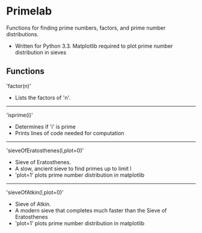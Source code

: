 # Primelab
Functions for finding prime numbers, factors, and prime number distributions.

 - Written for Python 3.3. Matplotlib required to plot prime number distribution in sieves

## Functions
'factor(n)' 
- Lists the factors of 'n'. 
____________________________________ 
'isprime(i)'
 - Determines if 'i' is prime
 - Prints lines of code needed for computation
____________________________________  
'sieveOfEratosthenes(l,plot=0)'
 - Sieve of Eratosthenes. 
 - A slow, ancient sieve to find primes up to limit l
 - 'plot=1' plots prime number distribution in matplotlib
____________________________________  
'sieveOfAtkin(l,plot=0)' 
 - Sieve of Atkin. 
 - A modern sieve that completes much faster than the Sieve of Eratosthenes
 - 'plot=1' plots prime number distribution in matplotlib
